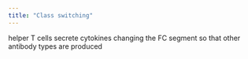 ```yaml
---
title: "Class switching"
---
```

helper T cells secrete cytokines changing the FC segment so that other antibody types are produced

